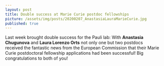 ```yaml
---
layout: post
title: Double success at Marie Curie postdoc fellowships 
picture: /assets/img/posts/20200207_AnastasiaLauraMarieCurie.jpg
published: true
---
```

Last week brought double success for the Pauli lab: With **Anastasia Chugunova** and **Laura Lorenzo Orts** not only one but two postdocs received the fantastic news from the European Commission that their Marie Curie postdoctoral fellowship applications had been successful! Big congratulations to both of you!

